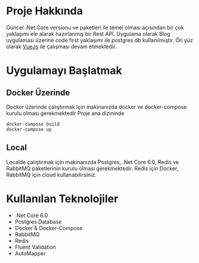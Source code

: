 # Proje Hakkında
Güncel .Net Core versionu ve paketleri ile temel olması açısından bir çok yaklaşımı ele alarak hazırlanmış bir Rest APİ.
Uygulama olarak Blog uygulaması üzerine code first yaklaşımı ile postgres db kullanılmıştır. Ön yüz olarak [VueJs](https://github.com/necilcakmak/blogui) ile çalışması devam etmektedir.

# Uygulamayı Başlatmak

## Docker Üzerinde
Docker üzerinde çalıştırmak için makinanızda docker ve docker-compose kurulu olması gerekmektedir
Proje ana dizininde
```
docker-compose build
docker-compose up
```

## Local
Localde çalıştırmak için makinanızda Postgres, .Net Core 6.0, Redis ve RabbitMQ paketlerinin kurulu olması gerekmektedir. Redis için Docker, RabbitMQ için cloud kullanabilirsiniz.

# Kullanılan Teknolojiler
- .Net Core 6.0
- Postgres Database
- Docker & Docker-Compose
- RabbitMQ
- Redis
- Fluent Validation
- AutoMapper

